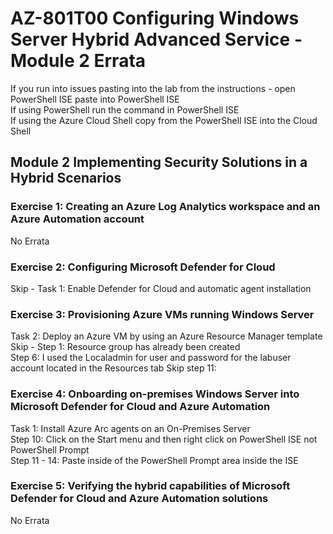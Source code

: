 # AZ-801T00 Configuring Windows Server  Hybrid Advanced Service - Module 2 Errata

If you run into issues pasting into the lab from the instructions - open PowerShell ISE paste into PowerShell ISE<br>
If using PowerShell run the command in PowerShell ISE <br>
If using the Azure Cloud Shell copy from the PowerShell ISE into the Cloud Shell <br>

## Module 2 Implementing Security Solutions in a Hybrid Scenarios

### Exercise 1: Creating an Azure Log Analytics workspace and an Azure Automation account

No Errata<br>

### Exercise 2: Configuring Microsoft Defender for Cloud

Skip - Task 1: Enable Defender for Cloud and automatic agent installation<br>

### Exercise 3: Provisioning Azure VMs running Windows Server

Task 2: Deploy an Azure VM by using an Azure Resource Manager template<br>
Skip - Step 1: Resource group has already been created <br>
Step 6:  I used the Localadmin for user and password for the labuser account located in the Resources tab
Skip step 11:

### Exercise 4: Onboarding on-premises Windows Server into Microsoft Defender for Cloud and Azure Automation

Task 1: Install Azure Arc agents on an On-Premises Server<br>
Step 10: Click on the Start menu and then right click on PowerShell ISE not PowerShell Prompt<br>
Step 11 - 14:  Paste inside of the PowerShell Prompt area inside the ISE <br>

### Exercise 5: Verifying the hybrid capabilities of Microsoft Defender for Cloud and Azure Automation solutions

No Errata<br>
